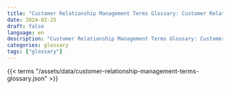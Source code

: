 ```yaml
---
title: "Customer Relationship Management Terms Glossary: Customer Relationship Management Terms in 2024"  
date: 2024-02-25
draft: false
language: en
description: "Customer Relationship Management Terms Glossary: Customer Relationship Management Terms in 2024 | Customer Relationship Management Terms Glossary"
categories: glossary
tags: ["glossary"]
---
```


{{< terms "/assets/data/customer-relationship-management-terms-glossary.json" >}}